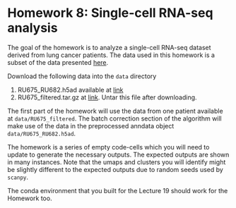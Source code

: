 # Homework 8: Single-cell RNA-seq analysis

The goal of the homework is to analyze a single-cell RNA-seq dataset derived from lung cancer patients. The data used in this homework is a subset of the data presented [here](https://pubmed.ncbi.nlm.nih.gov/34653364/).

Download the following data into the `data` directory
1. RU675_RU682.h5ad available at [link](https://drive.google.com/file/d/11x--cAG723ite7q-y6oysx6jLLyYkepa/view?usp=sharing)
2. RU675_filtered.tar.gz at [link](https://drive.google.com/file/d/11yQoiVrOcFuvtlJ06bNErlOTCsnnlWM5/view?usp=sharing). Untar this file after downloading.

The first part of the homework will use the data from one patient available at `data/RU675_filtered`. 
The batch correction section of the algorithm will make use of the data in the preprocessed anndata object `data/RU675_RU682.h5ad`. 

The homework is a series of empty code-cells which you will need to update to generate the necessary outputs. The expected outputs are shown in many instances. Note that the umaps and clusters you will  identify might be slightly different to the expected outputs due to random seeds used by `scanpy`.

The conda environment that you built for the Lecture 19 should work for the Homework too.
